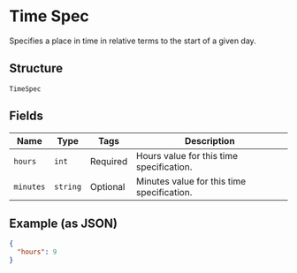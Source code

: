
# Time Spec

Specifies a place in time in relative terms to the start of a given day.

## Structure

`TimeSpec`

## Fields

| Name | Type | Tags | Description |
|  --- | --- | --- | --- |
| `hours` | `int` | Required | Hours value for this time specification. |
| `minutes` | `string` | Optional | Minutes value for this time specification. |

## Example (as JSON)

```json
{
  "hours": 9
}
```

